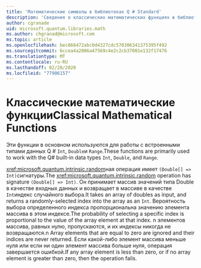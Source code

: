 ```yaml
---
title: 'Математические символы в библиотеках Q # Standard'
description: 'Сведения о классических математических функциях в библиотеках Q # Standard, которые используются со встроенными типами данных.'
author: cgranade
uid: microsoft.quantum.libraries.math
ms.author: chgranad@microsoft.com
ms.topic: article
ms.openlocfilehash: bec866472abc0d4327cdc570306341375395f492
ms.sourcegitcommit: 6ccea4a2006a47569c4e2c2cb37001e132f17476
ms.translationtype: MT
ms.contentlocale: ru-RU
ms.lasthandoff: 02/28/2020
ms.locfileid: "77906157"
---
```

# <a name="classical-mathematical-functions"></a><span data-ttu-id="8091d-103">Классические математические функции</span><span class="sxs-lookup"><span data-stu-id="8091d-103">Classical Mathematical Functions</span></span> #

<span data-ttu-id="8091d-104">Эти функции в основном используются для работы с встроенными типами данных Q # `Int`, `Double`и `Range`.</span><span class="sxs-lookup"><span data-stu-id="8091d-104">These functions are primarily used to work with the Q# built-in data types `Int`, `Double`, and `Range`.</span></span>

<span data-ttu-id="8091d-105"><xref:microsoft.quantum.intrinsic.random>ная операция имеет `(Double[] => Int)`сигнатуры.</span><span class="sxs-lookup"><span data-stu-id="8091d-105">The <xref:microsoft.quantum.intrinsic.random> operation has signature `(Double[] => Int)`.</span></span>
<span data-ttu-id="8091d-106">Он принимает массив значений типа Double в качестве входных данных и возвращает в массиве в качестве `Int`индекс случайного выбора.</span><span class="sxs-lookup"><span data-stu-id="8091d-106">It takes an array of doubles as input, and returns a randomly-selected index into the array as an `Int`.</span></span>
<span data-ttu-id="8091d-107">Вероятность выбора определенного индекса пропорциональна значению элемента массива в этом индексе.</span><span class="sxs-lookup"><span data-stu-id="8091d-107">The probability of selecting a specific index is proportional to the value of the array element at that index.</span></span> <span data-ttu-id="8091d-108">n элементов массива, равных нулю, пропускаются, и их индексы никогда не возвращаются.</span><span class="sxs-lookup"><span data-stu-id="8091d-108">n Array elements that are equal to zero are ignored and their indices are never returned.</span></span>
<span data-ttu-id="8091d-109">Если какой-либо элемент массива меньше нуля или если ни один элемент массива больше нуля, операция завершается ошибкой.</span><span class="sxs-lookup"><span data-stu-id="8091d-109">If any array element is less than zero, or if no array element is greater than zero, then the operation fails.</span></span>
